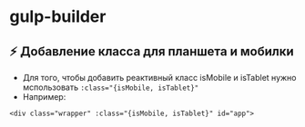 # gulp-builder

## :zap: Добавление класса для планшета и мобилки
* Для того, чтобы добавить реактивный класс isMobile и isTablet нужно мспользовать ``` :class="{isMobile, isTablet}" ```
* Например:
```
<div class="wrapper" :class="{isMobile, isTablet}" id="app">
```